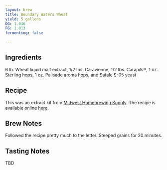 ```yaml
---
layout: brew
title: Boundary Waters Wheat
yield: 5 gallons
OG: 1.046
FG: 1.013
fermenting: false

---
```


## Ingredients
6 lb. Wheat liquid malt extract, 1/2 lbs. Caravienne, 1/2 lbs. Carapils®, 1 oz. Sterling hops, 1 oz. Palisade aroma hops, and Safale S-05 yeast

## Recipe
This was an extract kit from [Midwest Homebrewing Supply](http://www.midwestsupplies.com/boundary-waters-wheat-beer-extract-beer-kit).  The recipe is available online [here](http://www.midwestsupplies.com/downloads/dl/file/id/25/product/7751/boundary_waters_wheat.pdf).

## Brew Notes
Followed the recipe pretty much to the letter. Steeped grains for 20 minutes.

## Tasting Notes
TBD
